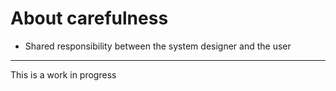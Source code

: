 # About carefulness

- Shared responsibility between the system designer and the user

<hr>

This is a work in progress
